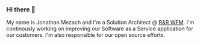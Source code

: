 ### Hi there 👋

My name is Jonathan Mezach and I'm a Solution Architect @ [R&R WFM](https://github.com/rr-wfm/). I'm continously working on improving our Software as a Service application for our customers. I'm also responsible for our open source efforts.



<!--
**jmezach/jmezach** is a ✨ _special_ ✨ repository because its `README.md` (this file) appears on your GitHub profile.

Here are some ideas to get you started:

- 🔭 I’m currently working on ...
- 🌱 I’m currently learning ...
- 👯 I’m looking to collaborate on ...
- 🤔 I’m looking for help with ...
- 💬 Ask me about ...
- 📫 How to reach me: ...
- 😄 Pronouns: ...
- ⚡ Fun fact: ...
-->
